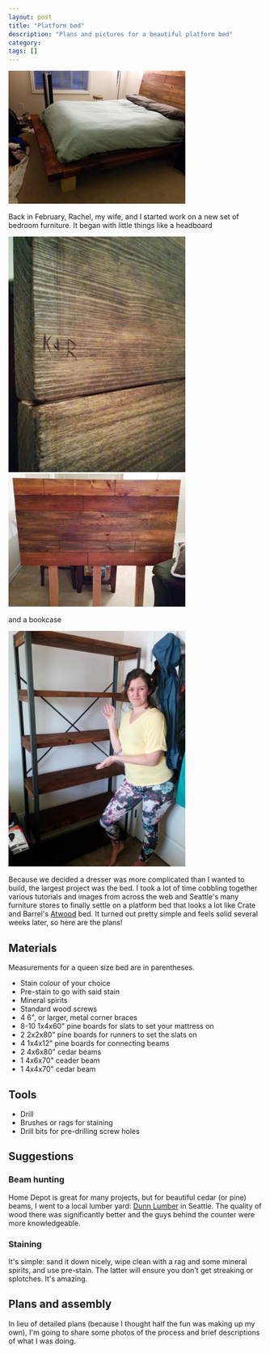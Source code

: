 ```yaml
---
layout: post
title: "Platform bed"
description: "Plans and pictures for a beautiful platform bed"
category: 
tags: []
---
```


<img src="/images/furniture/platform_bed/finished_bed.jpg" width="350"/>

Back in February, Rachel, my wife, and I started work on a new set of bedroom furniture. 
It began with little things like a headboard

<img src="/images/furniture/headboard/headboard_signature.jpg" width="350"/>

<img src="/images/furniture/headboard/finished_headboard.jpg" width="350"/> 

and a bookcase

<img src="/images/furniture/bookcase.jpg" width="350"/>

Because we decided a dresser was more complicated than 
I wanted to build, the largest project was the bed. I took a lot of time cobbling together 
various tutorials and images from across the web and Seattle's many furniture stores to 
finally settle on a platform bed that looks a lot like Crate and Barrel's 
[Atwood](http://www.crateandbarrel.com/furniture/beds/atwood-bed-with-bookcase/f42064) bed. 
It turned out pretty simple and feels solid several weeks later, so here are the plans!

## Materials
Measurements for a queen size bed are in parentheses.

* Stain colour of your choice
* Pre-stain to go with said stain
* Mineral spirits
* Standard wood screws
* 4 6", or larger, metal corner braces
* 8-10 1x4x60" pine boards for slats to set your mattress on
* 2 2x2x80" pine boards for runners to set the slats on
* 4 1x4x12" pine boards for connecting beams
* 2 4x6x80" cedar beams
* 1 4x6x70" ceader beam
* 1 4x4x70" cedar beam

## Tools
* Drill
* Brushes or rags for staining
* Drill bits for pre-drilling screw holes

## Suggestions

### Beam hunting
Home Depot is great for many projects, but for beautiful cedar (or pine) beams, I went to 
a local lumber yard: [Dunn Lumber](http://www.dunnlumber.com/locations/Seattle) in Seattle. 
The quality of wood there was significantly better and the guys behind the counter were more 
knowledgeable.

### Staining
It's simple: sand it down nicely, wipe clean with a rag and some mineral spirits, and use 
pre-stain. The latter will ensure you don't get streaking or splotches. It's amazing.

## Plans and assembly
In lieu of detailed plans (because I thought half the fun was making up my own), I'm going to
share some photos of the process and brief descriptions of what I was doing.

